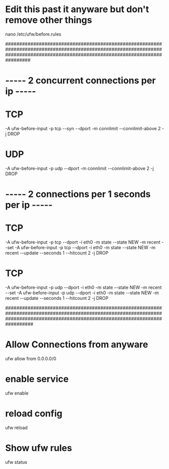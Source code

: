 # Edit this past it anyware but don't remove other things
nano /etc/ufw/before.rules

#################################################################################################################################################################################

# ----- 2 concurrent connections per ip -----
# TCP
-A ufw-before-input -p tcp --syn --dport <Port> -m connlimit --connlimit-above 2 -j DROP
# UDP
-A ufw-before-input -p udp --dport <Port> -m connlimit --connlimit-above 2 -j DROP

# ----- 2 connections per 1 seconds per ip -----
# TCP
-A ufw-before-input -p tcp --dport <Port> -i eth0 -m state --state NEW -m recent --set
-A ufw-before-input -p tcp --dport <Port> -i eth0 -m state --state NEW -m recent --update --seconds 1 --hitcount 2 -j DROP
# TCP
-A ufw-before-input -p udp --dport <Port> -i eth0 -m state --state NEW -m recent --set
-A ufw-before-input -p udp --dport <Port> -i eth0 -m state --state NEW -m recent --update --seconds 1 --hitcount 2 -j DROP

##################################################################################################################################################################################

# Allow Connections from anyware
ufw allow from 0.0.0.0/0

# enable service
ufw enable

# reload config 
ufw reload

# Show ufw rules
ufw status
